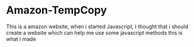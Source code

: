 # Amazon-TempCopy
This is a amazon website, when i started Javascript, I thought that i should create a website which can help me use some javascript methods this is what i made
